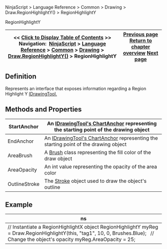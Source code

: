 ﻿
NinjaScript \> Language Reference \> Common \> Drawing \> Draw.RegionHighlightY() \> RegionHighlightY

RegionHighlightY

| \<\< [Click to Display Table of Contents](regionhighlighty.md) \>\> **Navigation:**     [NinjaScript](ninjascript.md) \> [Language Reference](language_reference_wip.md) \> [Common](common.md) \> [Drawing](drawing.md) \> [Draw.RegionHighlightY()](draw_regionhighlighty.md) \> RegionHighlightY | [Previous page](draw_regionhighlighty.md) [Return to chapter overview](draw_regionhighlighty.md) [Next page](draw_regressionchannel.md) |
| --- | --- |
## Definition
Represents an interface that exposes information regarding a Region Highlight Y [IDrawingTool.](idrawingtool.md)
 
## Methods and Properties

| StartAnchor | An [IDrawingTool's ChartAnchor](idrawingtool.htm#chartanchor) representing the starting point of the drawing object |
| --- | --- |
| EndAnchor | An [IDrawingTool's ChartAnchor](idrawingtool.htm#chartanchor) representing the starting point of the drawing object |
| AreaBrush | A [Brush](http://msdn.microsoft.com/en-us/library/system.windows.media.brush(v=vs.110).aspx) class representing the fill color of the draw object |
| AreaOpacity | An int value representing the opacity of the area color |
| OutlineStroke | The [Stroke](stroke_class.md) object used to draw the object's outline |
## 
## 
## Example

| ns |
| --- |
| // Instantiate a RegionHighlightX object RegionHighlightY myReg \= Draw.RegionHighlightY(this, "tag1", 10, 0, Brushes.Blue);   // Change the object's opacity myReg.AreaOpacity \= 25; |
